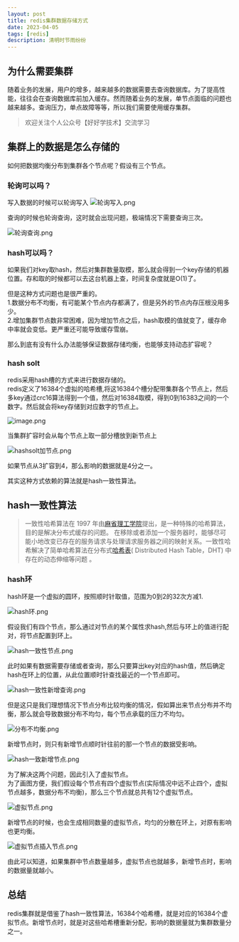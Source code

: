 ```yaml
---
layout: post
title: redis集群数据存储方式
date: 2023-04-05
tags: [redis]
description: 清明时节雨纷纷
---
```



## 为什么需要集群
随着业务的发展，用户的增多，越来越多的数据需要去查询数据库。为了提高性能，往往会在查询数据库前加入缓存。然而随着业务的发展，单节点面临的问题也越来越多。查询压力，单点故障等等，所以我们需要使用缓存集群。

>欢迎关注个人公众号【好好学技术】交流学习

## 集群上的数据是怎么存储的

如何把数据均衡分布到集群各个节点呢？假设有三个节点。
### 轮询可以吗？

写入数据的时候可以轮询写入
![轮询写入.png](https://p6-juejin.byteimg.com/tos-cn-i-k3u1fbpfcp/97e2df3c2e9549d38f4c1c576dde6bd4~tplv-k3u1fbpfcp-watermark.image?)

查询的时候也轮询查询，这时就会出现问题，极端情况下需要查询三次。

![轮询查询.png](https://p1-juejin.byteimg.com/tos-cn-i-k3u1fbpfcp/6bbb8b521baf4125bd204267e173fcdb~tplv-k3u1fbpfcp-watermark.image?)

### hash可以吗？

如果我们对key取hash，然后对集群数量取模，那么就会得到一个key存储的机器位置。存和取的时候都可以去这台机器上查，时间复杂度就是O(1)了。

但是这种方式问题也是很严重的。  
1.数据分布不均衡，有可能某个节点内存都满了，但是另外的节点内存压根没用多少。  
2.增加集群节点数非常困难，因为增加节点之后，hash取模的值就变了，缓存命中率就会变低。更严重还可能导致缓存雪崩。

那么到底有没有什么办法能够保证数据存储均衡，也能够支持动态扩容呢？

### hash solt

redis采用hash槽的方式来进行数据存储的。  
redis定义了16384个虚拟的哈希槽,将这16384个槽分配带集群各个节点上，然后多key通过crc16算法得到一个值，然后对16384取模，得到0到16383之间的一个数字。然后就会将key存储到对应数字的节点上。

![image.png](https://p6-juejin.byteimg.com/tos-cn-i-k3u1fbpfcp/814152c7d1814fd9bdf3d36a930f9641~tplv-k3u1fbpfcp-watermark.image?)

当集群扩容时会从每个节点上取一部分槽放到新节点上


![hashsolt加节点.png](https://p1-juejin.byteimg.com/tos-cn-i-k3u1fbpfcp/5b1f8653ff45485faaaea2fa7d77e576~tplv-k3u1fbpfcp-watermark.image?)

如果节点从3扩容到4，那么影响的数据就是4分之一。

其实这种方式依赖的算法就是hash一致性算法。

## hash一致性算法

>一致性哈希算法在 1997 年由[麻省理工学院](https://link.juejin.cn?target=https%3A%2F%2Fbaike.baidu.com%2Fitem%2F%25E9%25BA%25BB%25E7%259C%2581%25E7%2590%2586%25E5%25B7%25A5%25E5%25AD%25A6%25E9%2599%25A2%2F117999 "https://baike.baidu.com/item/%E9%BA%BB%E7%9C%81%E7%90%86%E5%B7%A5%E5%AD%A6%E9%99%A2/117999")提出，是一种特殊的哈希算法，目的是解决分布式缓存的问题。 在移除或者添加一个服务器时，能够尽可能小地改变已存在的服务请求与处理请求服务器之间的映射关系。一致性哈希解决了简单哈希算法在分布式[哈希表](https://link.juejin.cn?target=https%3A%2F%2Fbaike.baidu.com%2Fitem%2F%25E5%2593%2588%25E5%25B8%258C%25E8%25A1%25A8%2F5981869 "https://baike.baidu.com/item/%E5%93%88%E5%B8%8C%E8%A1%A8/5981869")( Distributed Hash Table，DHT) 中存在的动态伸缩等问题 。


### hash环

hash环是一个虚拟的圆环，按照顺时针取值，范围为0到2的32次方减1.

![hash环.png](https://p1-juejin.byteimg.com/tos-cn-i-k3u1fbpfcp/d337315ca46d41c0944e70f72eda5be2~tplv-k3u1fbpfcp-watermark.image?)

假设我们有四个节点，那么通过对节点的某个属性求hash,然后与环上的值进行配对，将节点配置到环上。

![hash一致性节点.png](https://p1-juejin.byteimg.com/tos-cn-i-k3u1fbpfcp/6d90d812c3474bce9175667397b99b16~tplv-k3u1fbpfcp-watermark.image?)

此时如果有数据需要存储或者查询，那么只要算出key对应的hash值，然后确定hash在环上的位置，从此位置顺时针查找最近的一个节点即可。

![hash一致性新增查询.png](https://p1-juejin.byteimg.com/tos-cn-i-k3u1fbpfcp/773072c8ae4840509aea1ce2c149287b~tplv-k3u1fbpfcp-watermark.image?)

但是这只是我们理想情况下节点分布比较均衡的情况，假如算出来节点分布并不均衡，那么就会导致数据分布不均匀，每个节点承载的压力不均匀。

![分布不均衡.png](https://p6-juejin.byteimg.com/tos-cn-i-k3u1fbpfcp/0f57b22633f140b89044b5da84f05913~tplv-k3u1fbpfcp-watermark.image?)

新增节点时，则只有新增节点顺时针往前的那一个节点的数据受影响。

![hash一致新增节点.png](https://p3-juejin.byteimg.com/tos-cn-i-k3u1fbpfcp/5e5cfd4a51c64edea2f8949e6b1b0887~tplv-k3u1fbpfcp-watermark.image?)

为了解决这两个问题，因此引入了虚拟节点。  
为了画图方便，我们假设每个节点有四个虚拟节点(实际情况中远不止四个，虚拟节点越多，数据分布不均衡)，那么三个节点就总共有12个虚拟节点。

![虚拟节点.png](https://p6-juejin.byteimg.com/tos-cn-i-k3u1fbpfcp/20153e1613e741d9a4c3069ce680e12d~tplv-k3u1fbpfcp-watermark.image?)

新增节点的时候，也会生成相同数量的虚拟节点，均匀的分散在环上，对原有影响也更均衡。

![虚拟节点插入节点.png](https://p6-juejin.byteimg.com/tos-cn-i-k3u1fbpfcp/5115281786504d61a09df5da6e577bc6~tplv-k3u1fbpfcp-watermark.image?)

由此可以知道，如果集群中节点数量越多，虚拟节点也就越多，新增节点时，影响的数据量就越小。

## 总结
redis集群就是借鉴了hash一致性算法，16384个哈希槽，就是对应的16384个虚拟节点。新增节点时，就是对这些哈希槽重新分配，影响的数据量就为集群数量分之一。